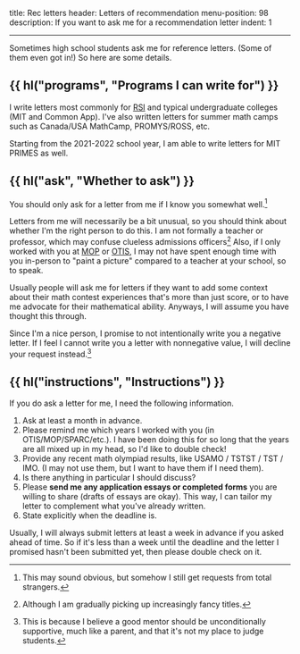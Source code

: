 title: Rec letters
header: Letters of recommendation
menu-position: 98
description: If you want to ask me for a recommendation letter
indent: 1

---

Sometimes high school students ask me for reference letters.
(Some of them even got in!)
So here are some details.

## {{ hl("programs", "Programs I can write for") }}

I write letters most commonly for
[RSI](https://www.cee.org/research-science-institute)
and typical undergraduate colleges (MIT and Common App).
I've also written letters for summer math camps
such as Canada/USA MathCamp, PROMYS/ROSS, etc.

Starting from the 2021-2022 school year,
I am able to write letters for MIT PRIMES as well.

## {{ hl("ask", "Whether to ask") }}

You should only ask for a letter from me if I know you somewhat well.[^obvious]

[^obvious]: This may sound obvious,
	but somehow I still get requests from total strangers.

Letters from me will necessarily be a bit unusual,
so you should think about whether I'm the right person to do this.
I am not formally a teacher or professor,
which may confuse clueless admissions officers[^fancy]
Also, if I only worked with you at
[MOP](https://en.wikipedia.org/wiki/Mathematical_Olympiad_Program)
or [OTIS](otis.html), I may not have spent enough time
with you in-person to "paint a picture"
compared to a teacher at your school, so to speak.

[^fancy]: Although I am gradually picking up increasingly fancy titles.

Usually people will ask me for letters if they want to add
some context about their math contest experiences
that's more than just score,
or to have me advocate for their mathematical ability.
Anyways, I will assume you have thought this through.

Since I'm a nice person,
I promise to not intentionally write you a negative letter.
If I feel I cannot write you a letter with nonnegative value,
I will decline your request instead.[^support]

[^support]: This is because I believe a good mentor should be
	unconditionally supportive, much like a parent,
	and that it's not my place to judge students.

## {{ hl("instructions", "Instructions") }}

If you do ask a letter for me, I need the following information.

1. Ask at least a month in advance.
2. Please remind me which years I worked with you (in OTIS/MOP/SPARC/etc.).
  I have been doing this for so long that the years are all mixed
  up in my head, so I'd like to double check!
3. Provide any recent math olympiad results,
  like USAMO / TSTST / TST / IMO.
  (I may not use them, but I want to have them if I need them).
4. Is there anything in particular I should discuss?
5. Please **send me any application essays or completed forms**
  you are willing to share (drafts of essays are okay).
  This way, I can tailor my letter to complement
  what you've already written.
6. State explicitly when the deadline is.

Usually, I will always submit letters
at least a week in advance if you asked ahead of time.
So if it's less than a week until the deadline and the letter I promised
hasn't been submitted yet, then please double check on it.

